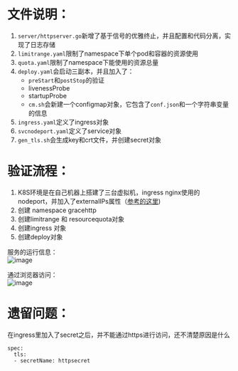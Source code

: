 # 文件说明： 
1. `server/httpserver.go`新增了基于信号的优雅终止，并且配置和代码分离，实现了日志存储
2. `limitrange.yaml`限制了namespace下单个pod和容器的资源使用
3. `quota.yaml`限制了namespace下能使用的资源总量
4. `deploy.yaml`会启动三副本，并且加入了：
   * `preStart`和`postStop`的验证
   * livenessProbe
   * startupProbe
   * `cm.sh`会新建一个configmap对象，它包含了`conf.json`和一个字符串变量的信息
5. `ingress.yaml`定义了ingress对象
6. `svcnodeport.yaml`定义了service对象
7. `gen_tls.sh`会生成key和crt文件，并创建secret对象


# 验证流程：  
1. K8S环境是在自己机器上搭建了三台虚拟机，ingress nginx使用的nodeport，并加入了externalIPs属性（[参考的这里](https://kubernetes.github.io/ingress-nginx/deploy/baremetal/#over-a-nodeport-service))
2. 创建 namespace gracehttp
3. 创建limitrange 和 resourcequota对象
4. 创建ingress 对象  
5. 创建deploy对象


服务的运行信息：  
![image](https://gitee.com/tglgame/tools/raw/master/images/m8-serviceinfo.PNG)


通过浏览器访问：  
![image](https://gitee.com/tglgame/tools/raw/master/images/m8-explorercheck.PNG)


# 遗留问题：
在ingress里加入了secret之后，并不能通过https进行访问，还不清楚原因是什么
```
spec:
  tls:
  - secretName: httpsecret
```
